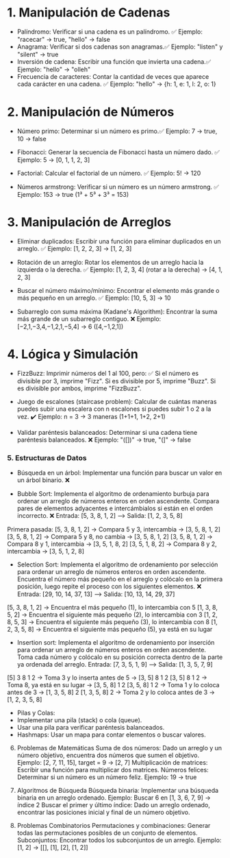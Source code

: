 
# 1. Manipulación de Cadenas

- Palíndromo: Verificar si una cadena es un palíndromo. ✅
Ejemplo: "racecar" → true, "hello" → false
- Anagrama: Verificar si dos cadenas son anagramas.✅
Ejemplo: "listen" y "silent" → true
- Inversión de cadena: Escribir una función que invierta una cadena.✅
Ejemplo: "hello" → "olleh"
- Frecuencia de caracteres: Contar la cantidad de veces que aparece cada carácter en una cadena. ✅
Ejemplo: "hello" → {h: 1, e: 1, l: 2, o: 1}


# 2. Manipulación de Números
- Número primo: Determinar si un número es primo.✅
Ejemplo: 7 → true, 10 → false

- Fibonacci: Generar la secuencia de Fibonacci hasta un número dado. ✅
Ejemplo: 5 → [0, 1, 1, 2, 3]

- Factorial: Calcular el factorial de un número. ✅
Ejemplo: 5! → 120

- Números armstrong: Verificar si un número es un número armstrong. ✅
Ejemplo: 153 → true (1³ + 5³ + 3³ = 153)



# 3. Manipulación de Arreglos
- Eliminar duplicados: Escribir una función para eliminar duplicados en un arreglo. ✅
Ejemplo: [1, 2, 2, 3] → [1, 2, 3]

- Rotación de un arreglo: Rotar los elementos de un arreglo hacia la izquierda o la derecha. ✅
Ejemplo: [1, 2, 3, 4] (rotar a la derecha) → [4, 1, 2, 3]

- Buscar el número máximo/mínimo: Encontrar el elemento más grande o más pequeño en un arreglo. ✅
Ejemplo: [10, 5, 3] → 10

- Subarreglo con suma máxima (Kadane's Algorithm): Encontrar la suma más grande de un subarreglo contiguo. ❌
Ejemplo: [−2,1,−3,4,−1,2,1,−5,4] → 6 ([4,−1,2,1])



# 4. Lógica y Simulación
- FizzBuzz: Imprimir números del 1 al 100, pero: ✅
Si el número es divisible por 3, imprime "Fizz".
Si es divisible por 5, imprime "Buzz".
Si es divisible por ambos, imprime "FizzBuzz".

- Juego de escalones (staircase problem): Calcular de cuántas maneras puedes subir una escalera con n escalones si puedes subir 1 o 2 a la vez. ✔️
Ejemplo: n = 3 → 3 maneras (1+1+1, 1+2, 2+1)

- Validar paréntesis balanceados: Determinar si una cadena tiene paréntesis balanceados. ❌
Ejemplo: "([])" → true, "(]" → false


### 5. Estructuras de Datos
- Búsqueda en un árbol: Implementar una función para buscar un valor en un árbol binario. ❌

- Bubble Sort: Implementa el algoritmo de ordenamiento burbuja para ordenar un arreglo de números enteros en orden ascendente. Compara pares de elementos adyacentes e intercámbialos si están en el orden incorrecto. ❌
Entrada: [5, 3, 8, 1, 2] --> Salida: [1, 2, 3, 5, 8]

Primera pasada:
[5, 3, 8, 1, 2]  → Compara 5 y 3, intercambia → [3, 5, 8, 1, 2]
[3, 5, 8, 1, 2]  → Compara 5 y 8, no cambia   → [3, 5, 8, 1, 2]
[3, 5, 8, 1, 2]  → Compara 8 y 1, intercambia → [3, 5, 1, 8, 2]
[3, 5, 1, 8, 2]  → Compara 8 y 2, intercambia → [3, 5, 1, 2, 8]

- Selection Sort: Implementa el algoritmo de ordenamiento por selección para ordenar un arreglo de números enteros en orden ascendente. Encuentra el número más pequeño en el arreglo y colócalo en la primera posición, luego repite el proceso con los siguientes elementos. ❌
Entrada: [29, 10, 14, 37, 13] --> Salida: [10, 13, 14, 29, 37]

[5, 3, 8, 1, 2]  → Encuentra el más pequeño (1), lo intercambia con 5
[1, 3, 8, 5, 2]  → Encuentra el siguiente más pequeño (2), lo intercambia con 3
[1, 2, 8, 5, 3]  → Encuentra el siguiente más pequeño (3), lo intercambia con 8
[1, 2, 3, 5, 8]  → Encuentra el siguiente más pequeño (5), ya está en su lugar


- Insertion sort: Implementa el algoritmo de ordenamiento por inserción para ordenar un arreglo de números enteros en orden ascendente. Toma cada número y colócalo en su posición correcta dentro de la parte ya ordenada del arreglo.
Entrada: [7, 3, 5, 1, 9] --> Salida: [1, 3, 5, 7, 9]

[5] 3 8 1 2  → Toma 3 y lo inserta antes de 5 → [3, 5] 8 1 2
[3, 5] 8 1 2 → Toma 8, ya está en su lugar → [3, 5, 8] 1 2
[3, 5, 8] 1 2 → Toma 1 y lo coloca antes de 3 → [1, 3, 5, 8] 2
[1, 3, 5, 8] 2 → Toma 2 y lo coloca antes de 3 → [1, 2, 3, 5, 8]


- Pilas y Colas:
- Implementar una pila (stack) o cola (queue).
- Usar una pila para verificar paréntesis balanceados.
- Hashmaps: Usar un mapa para contar elementos o buscar valores.


6. Problemas de Matemáticas
Suma de dos números: Dado un arreglo y un número objetivo, encuentra dos números que sumen el objetivo.
Ejemplo: [2, 7, 11, 15], target = 9 → [2, 7]
Multiplicación de matrices: Escribir una función para multiplicar dos matrices.
Números felices: Determinar si un número es un número feliz.
Ejemplo: 19 → true


7. Algoritmos de Búsqueda
Búsqueda binaria: Implementar una búsqueda binaria en un arreglo ordenado.
Ejemplo: Buscar 6 en [1, 3, 6, 7, 9] → índice 2
Buscar el primer y último índice: Dado un arreglo ordenado, encontrar las posiciones inicial y final de un número objetivo.


8. Problemas Combinatorios
Permutaciones y combinaciones: Generar todas las permutaciones posibles de un conjunto de elementos.
Subconjuntos: Encontrar todos los subconjuntos de un arreglo.
Ejemplo: [1, 2] → [[], [1], [2], [1, 2]]